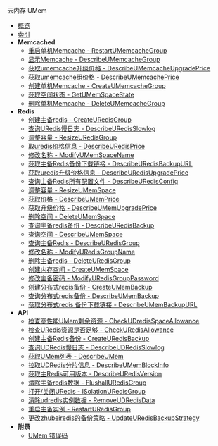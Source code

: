 <div class="sidebar_title icon__umem">云内存 UMem</div>

- [概览](api/umem-api/README.md)
- [索引](api/umem-api/index.md)
- **Memcached**
    - [重启单机Memcache - RestartUMemcacheGroup](api/umem-api/restart_umem_cache_group)
    - [显示Memcache - DescribeUMemcacheGroup](api/umem-api/describe_umem_cache_group)
    - [获取umemcache升级价格 - DescribeUMemcacheUpgradePrice](api/umem-api/describe_umem_cache_upgrade_price)
    - [获取umemcache组价格 - DescribeUMemcachePrice](api/umem-api/describe_umem_cache_price)
    - [创建单机Memcache - CreateUMemcacheGroup](api/umem-api/create_umem_cache_group)
    - [获取空间状态 - GetUMemSpaceState](api/umem-api/get_umem_space_state)
    - [删除单机Memcache - DeleteUMemcacheGroup](api/umem-api/delete_umem_cache_group)
- **Redis**
    - [创建主备redis - CreateURedisGroup](api/umem-api/create_uredis_group)
    - [查询URedis慢日志 - DescribeURedisSlowlog](api/umem-api/describe_uredis_slowlog)
    - [调整容量 - ResizeURedisGroup](api/umem-api/resize_uredis_group)
    - [取uredis价格信息 - DescribeURedisPrice](api/umem-api/describe_uredis_price)
    - [修改名称 - ModifyUMemSpaceName](api/umem-api/modify_umem_space_name)
    - [获取主备Redis备份下载链接 - DescribeURedisBackupURL](api/umem-api/describe_uredis_backup_url)
    - [获取uredis升级价格信息 - DescribeURedisUpgradePrice](api/umem-api/describe_uredis_upgrade_price)
    - [查询主备Redis所有配置文件 - DescribeURedisConfig](api/umem-api/describe_uredis_config)
    - [调整容量 - ResizeUMemSpace](api/umem-api/resize_umem_space)
    - [获取价格 - DescribeUMemPrice](api/umem-api/describe_umem_price)
    - [获取升级价格 - DescribeUMemUpgradePrice](api/umem-api/describe_umem_upgrade_price)
    - [删除空间 - DeleteUMemSpace](api/umem-api/delete_umem_space)
    - [查询主备redis备份 - DescribeURedisBackup](api/umem-api/describe_uredis_backup)
    - [查询空间 - DescribeUMemSpace](api/umem-api/describe_umem_space)
    - [查询主备Redis - DescribeURedisGroup](api/umem-api/describe_uredis_group)
    - [修改名称 - ModifyURedisGroupName](api/umem-api/modify_uredis_group_name)
    - [删除主备redis - DeleteURedisGroup](api/umem-api/delete_uredis_group)
    - [创建内存空间 - CreateUMemSpace](api/umem-api/create_umem_space)
    - [修改主备密码 - ModifyURedisGroupPassword](api/umem-api/modify_uredis_group_password)
    - [创建分布式redis备份 - CreateUMemBackup](api/umem-api/create_umem_backup)
    - [查询分布式redis备份 - DescribeUMemBackup](api/umem-api/describe_umem_backup)
    - [获取分布式redis 备份下载链接 - DescribeUMemBackupURL](api/umem-api/describe_umem_backup_url)
- **API**
    - [检查高性能UMem剩余资源 - CheckUDredisSpaceAllowance](api/umem-api/check_udredis_space_allowance)
    - [检查URedis资源是否足够 - CheckURedisAllowance](api/umem-api/check_uredis_allowance)
    - [创建主备Redis备份 - CreateURedisBackup](api/umem-api/create_uredis_backup)
    - [查询UDRedis慢日志 - DescribeUDRedisSlowlog](api/umem-api/describe_ud_redis_slowlog)
    - [获取UMem列表 - DescribeUMem](api/umem-api/describe_umem)
    - [拉取UDRedis分片信息 - DescribeUMemBlockInfo](api/umem-api/describe_umem_block_info)
    - [获取主Redis可用版本 - DescribeURedisVersion](api/umem-api/describe_uredis_version)
    - [清除主备redis数据 - FlushallURedisGroup](api/umem-api/flushall_uredis_group)
    - [打开/关闭URedis - ISolationURedisGroup](api/umem-api/i_solation_uredis_group)
    - [清除udredis实例数据 - RemoveUDRedisData](api/umem-api/remove_ud_redis_data)
    - [重启主备实例 - RestartURedisGroup](api/umem-api/restart_uredis_group)
    - [更改zhubeiredis的备份策略 - UpdateURedisBackupStrategy](api/umem-api/update_uredis_backup_strategy)
- **附录**
  - [UMem 错误码](api/umem-api/error_code)
